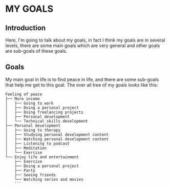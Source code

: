 # MY GOALS

## Introduction
Here, I'm going to talk about my goals, in fact I think my goals are in several levels, there are some main goals which are very general and other goals are sub-goals of these goals.

## Goals
My main goal in life is to find peace in life, and there are some sub-goals that help me get to this goal. The over all tree of my goals looks like this:

```
Feeling of peace
├── More income
│   ├── Going to work
│   ├── Doing a personal project
│   ├── Doing freelancing projects
│   ├── Personal development
│   └── Technical skills development
├── Personal development
│   ├── Going to therapy
│   ├── Studying personal development content
│   ├── Watching personal development content
│   ├── Listening to podcast
│   ├── Meditation
│   └── Exercise
└── Enjoy life and entertainment
    ├── Exercise
    ├── Doing a personal project
    ├── Party
    ├── Seeing friends
    └── Watching series and movies
    ```